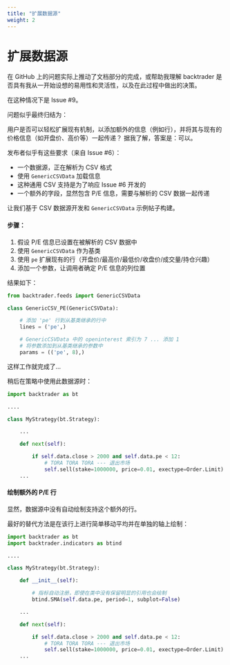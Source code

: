 ```yaml
---
title: "扩展数据源"
weight: 2
--- 
```


# 扩展数据源

在 GitHub 上的问题实际上推动了文档部分的完成，或帮助我理解 backtrader 是否具有我从一开始设想的易用性和灵活性，以及在此过程中做出的决策。

在这种情况下是 Issue #9。

问题似乎最终归结为：

用户是否可以轻松扩展现有机制，以添加额外的信息（例如行），并将其与现有的价格信息（如开盘价、高价等）一起传递？
据我了解，答案是：可以。

发布者似乎有这些要求（来自 Issue #6）：

- 一个数据源，正在解析为 CSV 格式
- 使用 `GenericCSVData` 加载信息
- 这种通用 CSV 支持是为了响应 Issue #6 开发的
- 一个额外的字段，显然包含 P/E 信息，需要与解析的 CSV 数据一起传递

让我们基于 CSV 数据源开发和 `GenericCSVData` 示例帖子构建。

#### 步骤：

1. 假设 P/E 信息已设置在被解析的 CSV 数据中
2. 使用 `GenericCSVData` 作为基类
3. 使用 `pe` 扩展现有的行（开盘价/最高价/最低价/收盘价/成交量/持仓兴趣）
4. 添加一个参数，让调用者确定 P/E 信息的列位置

结果如下：

```python
from backtrader.feeds import GenericCSVData

class GenericCSV_PE(GenericCSVData):

    # 添加 'pe' 行到从基类继承的行中
    lines = ('pe',)

    # GenericCSVData 中的 openinterest 索引为 7 ... 添加 1
    # 将参数添加到从基类继承的参数中
    params = (('pe', 8),)
```

这样工作就完成了...

稍后在策略中使用此数据源时：

```python
import backtrader as bt

....

class MyStrategy(bt.Strategy):

    ...

    def next(self):

        if self.data.close > 2000 and self.data.pe < 12:
            # TORA TORA TORA --- 退出市场
            self.sell(stake=1000000, price=0.01, exectype=Order.Limit)
    ...
```

#### 绘制额外的 P/E 行

显然，数据源中没有自动绘制支持这个额外的行。

最好的替代方法是在该行上进行简单移动平均并在单独的轴上绘制：

```python
import backtrader as bt
import backtrader.indicators as btind

....

class MyStrategy(bt.Strategy):

    def __init__(self):

        # 指标自动注册，即使在类中没有保留明显的引用也会绘制
        btind.SMA(self.data.pe, period=1, subplot=False)

    ...

    def next(self):

        if self.data.close > 2000 and self.data.pe < 12:
            # TORA TORA TORA --- 退出市场
            self.sell(stake=1000000, price=0.01, exectype=Order.Limit)
    ...
```
